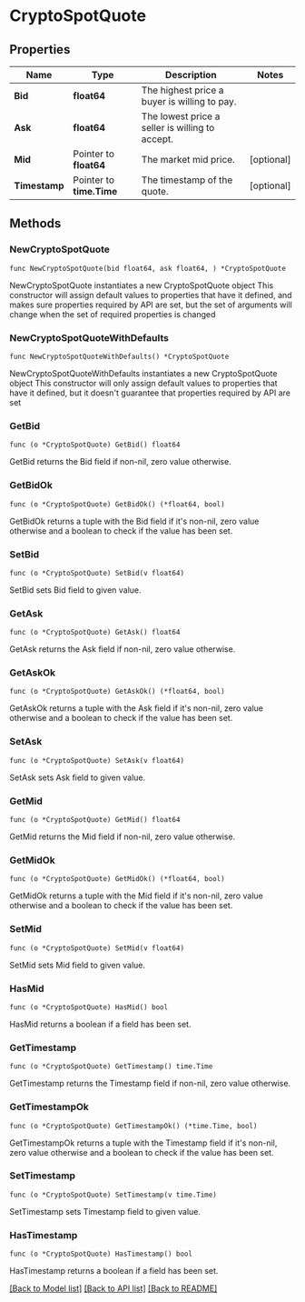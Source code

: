 # CryptoSpotQuote

## Properties

Name | Type | Description | Notes
------------ | ------------- | ------------- | -------------
**Bid** | **float64** | The highest price a buyer is willing to pay. | 
**Ask** | **float64** | The lowest price a seller is willing to accept. | 
**Mid** | Pointer to **float64** | The market mid price. | [optional] 
**Timestamp** | Pointer to **time.Time** | The timestamp of the quote. | [optional] 

## Methods

### NewCryptoSpotQuote

`func NewCryptoSpotQuote(bid float64, ask float64, ) *CryptoSpotQuote`

NewCryptoSpotQuote instantiates a new CryptoSpotQuote object
This constructor will assign default values to properties that have it defined,
and makes sure properties required by API are set, but the set of arguments
will change when the set of required properties is changed

### NewCryptoSpotQuoteWithDefaults

`func NewCryptoSpotQuoteWithDefaults() *CryptoSpotQuote`

NewCryptoSpotQuoteWithDefaults instantiates a new CryptoSpotQuote object
This constructor will only assign default values to properties that have it defined,
but it doesn't guarantee that properties required by API are set

### GetBid

`func (o *CryptoSpotQuote) GetBid() float64`

GetBid returns the Bid field if non-nil, zero value otherwise.

### GetBidOk

`func (o *CryptoSpotQuote) GetBidOk() (*float64, bool)`

GetBidOk returns a tuple with the Bid field if it's non-nil, zero value otherwise
and a boolean to check if the value has been set.

### SetBid

`func (o *CryptoSpotQuote) SetBid(v float64)`

SetBid sets Bid field to given value.


### GetAsk

`func (o *CryptoSpotQuote) GetAsk() float64`

GetAsk returns the Ask field if non-nil, zero value otherwise.

### GetAskOk

`func (o *CryptoSpotQuote) GetAskOk() (*float64, bool)`

GetAskOk returns a tuple with the Ask field if it's non-nil, zero value otherwise
and a boolean to check if the value has been set.

### SetAsk

`func (o *CryptoSpotQuote) SetAsk(v float64)`

SetAsk sets Ask field to given value.


### GetMid

`func (o *CryptoSpotQuote) GetMid() float64`

GetMid returns the Mid field if non-nil, zero value otherwise.

### GetMidOk

`func (o *CryptoSpotQuote) GetMidOk() (*float64, bool)`

GetMidOk returns a tuple with the Mid field if it's non-nil, zero value otherwise
and a boolean to check if the value has been set.

### SetMid

`func (o *CryptoSpotQuote) SetMid(v float64)`

SetMid sets Mid field to given value.

### HasMid

`func (o *CryptoSpotQuote) HasMid() bool`

HasMid returns a boolean if a field has been set.

### GetTimestamp

`func (o *CryptoSpotQuote) GetTimestamp() time.Time`

GetTimestamp returns the Timestamp field if non-nil, zero value otherwise.

### GetTimestampOk

`func (o *CryptoSpotQuote) GetTimestampOk() (*time.Time, bool)`

GetTimestampOk returns a tuple with the Timestamp field if it's non-nil, zero value otherwise
and a boolean to check if the value has been set.

### SetTimestamp

`func (o *CryptoSpotQuote) SetTimestamp(v time.Time)`

SetTimestamp sets Timestamp field to given value.

### HasTimestamp

`func (o *CryptoSpotQuote) HasTimestamp() bool`

HasTimestamp returns a boolean if a field has been set.


[[Back to Model list]](../README.md#documentation-for-models) [[Back to API list]](../README.md#documentation-for-api-endpoints) [[Back to README]](../README.md)


